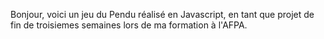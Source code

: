 Bonjour, voici un jeu du Pendu réalisé en Javascript, en tant que projet de fin de troisiemes semaines lors de ma formation à l'AFPA.
